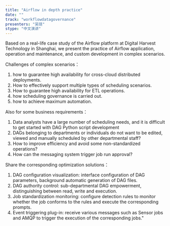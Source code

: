 ```yaml
---
title: "Airflow in depth practice"
date: "" 
track: "workflowdatagovernance"
presenters: "吴琏"
stype: "中文演讲"
---
```

Based on a real-life case study of the Airflow platform at Digital Harvest Technology in Shanghai, we present the practice of Airflow application, operation and maintenance, and custom development in complex scenarios.
 

 Challenges of complex scenarios：
  1. how to guarantee high availability for cross-cloud distributed deployments.
  2. How to effectively support multiple types of scheduling scenarios. 
  2. How to guarantee high availability for ETL operations. 
  3. how scheduling governance is carried out.
  4. how to achieve maximum automation.
 

 Also for some business requirements：
  1. Data analysts have a large number of scheduling needs, and it is difficult to get started with DAG Python script development
  2. DAGs belonging to departments or individuals do not want to be edited, viewed and manually scheduled by other departmental staff?
  3. How to improve efficiency and avoid some non-standardized operations?
  4. How can the messaging system trigger job run approval?
 

 Share the corresponding optimization solutions：
  1. DAG configuration visualization: interface configuration of DAG parameters, background automatic generation of DAG files.
  2. DAG authority control: sub-departmental DAG empowerment, distinguishing between read, write and execution.
  3. Job standardization monitoring: configure detection rules to monitor whether the job conforms to the rules and execute the corresponding prompts.
  4. Event triggering plug-in: receive various messages such as Sensor jobs and AMQP to trigger the execution of the corresponding jobs."

